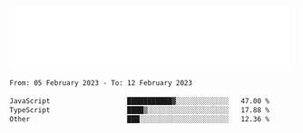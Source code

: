 [![](./hello.svg)](https://blog.yrobot.top?ref=github-yrobot)

<!--START_SECTION:waka-->

```text
From: 05 February 2023 - To: 12 February 2023

JavaScript                   ███████████▓░░░░░░░░░░░░░   47.00 %
TypeScript                   ████▒░░░░░░░░░░░░░░░░░░░░   17.88 %
Other                        ███░░░░░░░░░░░░░░░░░░░░░░   12.36 %
```

<!--END_SECTION:waka-->
